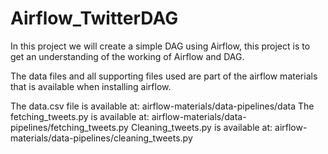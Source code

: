 # Airflow_TwitterDAG
In this project we will create a simple DAG using Airflow, this project is to get an understanding of the working of Airflow and DAG.

The data files and all supporting files used are part of the airflow materials that is available when installing airflow.

The data.csv file is available at: airflow-materials/data-pipelines/data
The fetching_tweets.py is available at: airflow-materials/data-pipelines/fetching_tweets.py
Cleaning_tweets.py is available at: airflow-materials/data-pipelines/cleaning_tweets.py
